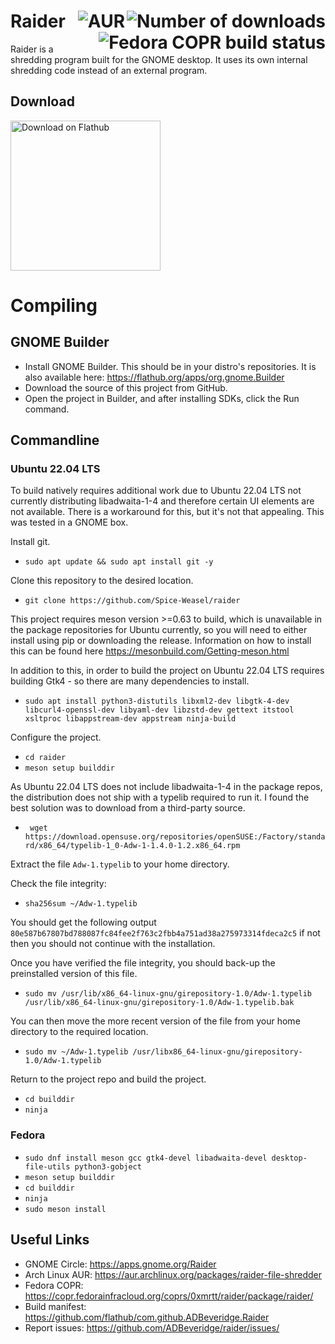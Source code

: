 # Raider <img align="right" alt="Number of downloads" src="https://img.shields.io/flathub/downloads/com.github.ADBeveridge.Raider?style=flat-square"> <img  align="right" alt="AUR" src="https://img.shields.io/aur/version/raider-file-shredder?style=flat-square"></a> <img align="right" alt="Fedora COPR build status" src="https://copr.fedorainfracloud.org/coprs/0xmrtt/raider/package/raider/status_image/last_build.png"/>

Raider is a shredding program built for the GNOME desktop. It uses its own internal shredding code instead of an external program.

## Download
<a href='https://beta.flathub.org/apps/details/com.github.ADBeveridge.Raider'><img width='240' alt='Download on Flathub' src='https://flathub.org/assets/badges/flathub-badge-en.png'/></a>

# Compiling
## GNOME Builder
* Install GNOME Builder. This should be in your distro's repositories. It is also available here: https://flathub.org/apps/org.gnome.Builder
* Download the source of this project from GitHub.
* Open the project in Builder, and after installing SDKs, click the Run command.
## Commandline

### Ubuntu 22.04 LTS

To build natively requires additional work due to Ubuntu 22.04 LTS not currently distributing libadwaita-1-4 and therefore certain UI elements are not available. There is a workaround for this, but it's not that appealing. This was tested in a GNOME box.

Install git.

* `sudo apt update && sudo apt install git -y`

Clone this repository to the desired location.

* `git clone https://github.com/Spice-Weasel/raider`

This project requires meson version >=0.63 to build, which is unavailable in the package repositories for Ubuntu currently, so you will need to either install using pip or downloading the release. Information on how to install this can be found here <https://mesonbuild.com/Getting-meson.html>

In addition to this, in order to build the project on Ubuntu 22.04 LTS requires building Gtk4 - so there are many dependencies to install.

* `sudo apt install python3-distutils libxml2-dev libgtk-4-dev libcurl4-openssl-dev libyaml-dev libzstd-dev gettext itstool xsltproc libappstream-dev appstream ninja-build`

Configure the project.

* `cd raider`
* `meson setup builddir`

As Ubuntu 22.04 LTS does not include libadwaita-1-4 in the package repos, the distribution does not ship with a typelib required to run it. I found the best solution was to download from a third-party source.

* ` wget https://download.opensuse.org/repositories/openSUSE:/Factory/standard/x86_64/typelib-1_0-Adw-1-1.4.0-1.2.x86_64.rpm`

Extract the file `Adw-1.typelib` to your home directory.

Check the file integrity:

* `sha256sum ~/Adw-1.typelib`

You should get the following output `80e587b67807bd788087fc84fee2f763c2fbb4a751ad38a275973314fdeca2c5` if not then you should not continue with the installation.

Once you have verified the file integrity, you should back-up the preinstalled version of this file.

* `sudo mv /usr/lib/x86_64-linux-gnu/girepository-1.0/Adw-1.typelib /usr/lib/x86_64-linux-gnu/girepository-1.0/Adw-1.typelib.bak`

You can then move the more recent version of the file from your home directory to the required location.

* `sudo mv ~/Adw-1.typelib /usr/libx86_64-linux-gnu/girepository-1.0/Adw-1.typelib`

Return to the project repo and build the project.

* `cd builddir`
* `ninja`

### Fedora
* `sudo dnf install meson gcc gtk4-devel libadwaita-devel desktop-file-utils python3-gobject`
* `meson setup builddir`
* `cd builddir`
* `ninja`
* `sudo meson install`

## Useful Links
*   GNOME Circle: <https://apps.gnome.org/Raider>
*   Arch Linux AUR: <https://aur.archlinux.org/packages/raider-file-shredder>
*   Fedora COPR: <https://copr.fedorainfracloud.org/coprs/0xmrtt/raider/package/raider/>
*   Build manifest: <https://github.com/flathub/com.github.ADBeveridge.Raider>
*   Report issues: <https://github.com/ADBeveridge/raider/issues/>
